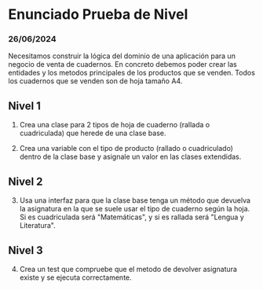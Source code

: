 # Enunciado Prueba de Nivel

### 26/06/2024

Necesitamos construir la lógica del dominio de una aplicación para un negocio de venta de cuadernos. En concreto debemos poder crear las entidades y los metodos principales de los productos que se venden. Todos los cuadernos que se venden son de hoja tamaño A4.

## Nivel 1

1. Crea una clase para 2 tipos de hoja de cuaderno (rallada o cuadriculada) que herede de una clase base.

2. Crea una variable con el tipo de producto (rallado o cuadriculado) dentro de la clase base y asignale un valor en las clases extendidas.

## Nivel 2

3. Usa una interfaz para que la clase base tenga un método que devuelva la asignatura en la que se suele usar el tipo de cuaderno según la hoja. Si es cuadriculada será "Matemáticas", y si es rallada será "Lengua y Literatura".

## Nivel 3

4. Crea un test que compruebe que el metodo de devolver asignatura existe y se ejecuta correctamente.
